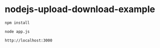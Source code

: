 nodejs-upload-download-example
==============

`npm install`

`node app.js`

`http://localhost:3000`
